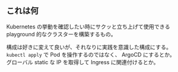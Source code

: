 ## これは何
Kubernetes の挙動を確認したい時にサクッと立ち上げて使用できる playground 的なクラスターを構築するもの。  

構成は好きに変えて良いが、それなりに実践を意識した構成にする。  
`kubectl apply` で Pod を操作するのではなく、 ArgoCD にするとか。  
グローバル static な IP を取得して Ingress に関連付けるとか。

